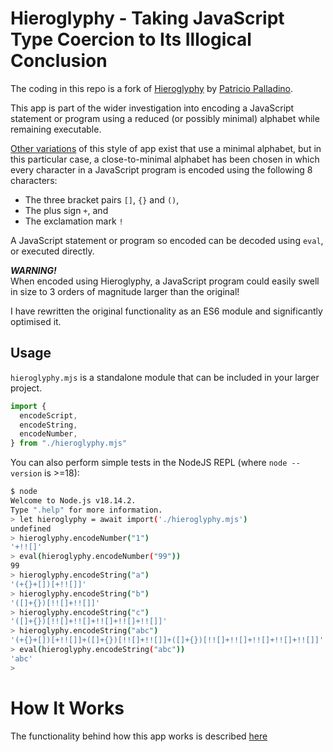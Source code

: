 # Hieroglyphy - Taking JavaScript Type Coercion to Its Illogical Conclusion

The coding in this repo is a fork of [Hieroglyphy](https://github.com/alcuadrado/hieroglyphy) by [Patricio Palladino](https://github.com/alcuadrado/).

This app is part of the wider investigation into encoding a JavaScript statement or program using a reduced (or possibly minimal) alphabet while remaining executable.

[Other variations](https://github.com/aemkei/jsfuck) of this style of app exist that use a minimal alphabet, but in this particular case, a close-to-minimal alphabet has been chosen in which every character in a JavaScript program is encoded using the following 8 characters:

* The three bracket pairs `[]`, `{}` and `()`,
* The plus sign `+`, and
* The exclamation mark `!`

A JavaScript statement or program so encoded can be decoded using `eval`, or executed directly.

***WARNING!***<br>
When encoded using Hieroglyphy, a JavaScript program could easily swell in size to 3 orders of magnitude larger than the original!

I have rewritten the original functionality as an ES6 module and significantly optimised it.

## Usage

`hieroglyphy.mjs` is a standalone module that can be included in your larger project.

```javascript
import {
  encodeScript,
  encodeString,
  encodeNumber,
} from "./hieroglyphy.mjs"
```

You can also perform simple tests in the NodeJS REPL (where `node --version` is >=18):

```bash
$ node
Welcome to Node.js v18.14.2.
Type ".help" for more information.
> let hieroglyphy = await import('./hieroglyphy.mjs')
undefined
> hieroglyphy.encodeNumber("1")
'+!![]'
> eval(hieroglyphy.encodeNumber("99"))
99
> hieroglyphy.encodeString("a")
'(+{}+[])[+!![]]'
> hieroglyphy.encodeString("b")
'([]+{})[!![]+!![]]'
> hieroglyphy.encodeString("c")
'([]+{})[!![]+!![]+!![]+!![]+!![]]'
> hieroglyphy.encodeString("abc")
'(+{}+[])[+!![]]+([]+{})[!![]+!![]]+([]+{})[!![]+!![]+!![]+!![]+!![]]'
> eval(hieroglyphy.encodeString("abc"))
'abc'
>
```

# How It Works

The functionality behind how this app works is described [here](./docs/README.md)
